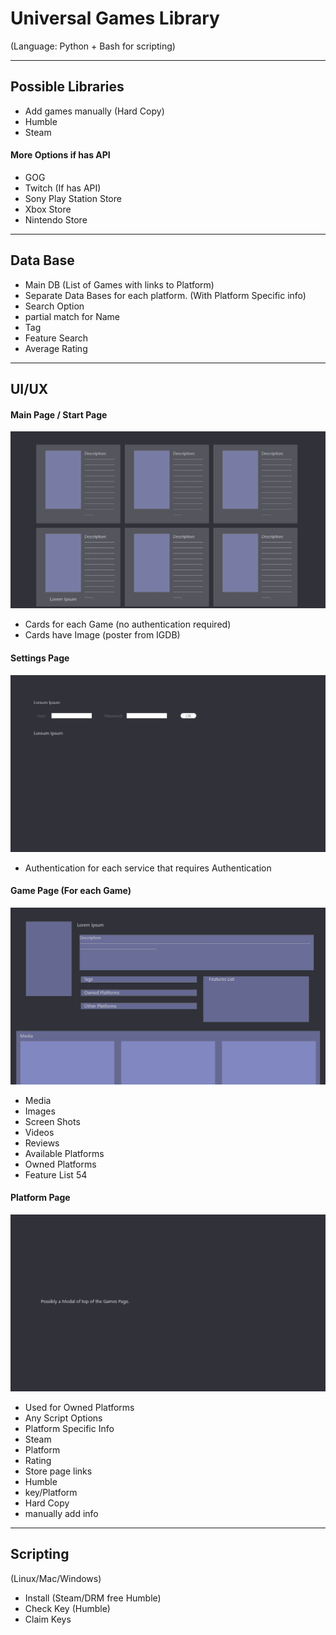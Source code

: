 # Universal Games Library
(Language: Python +
Bash for scripting)
___
## Possible Libraries
- Add games manually (Hard Copy)
- Humble
- Steam
#### More Options if has API
- GOG
- Twitch (If has API)
- Sony Play Station Store
- Xbox Store
- Nintendo Store
___
## Data Base
- Main DB (List of Games with links to Platform)
- Separate Data Bases for each platform. (With Platform Specific info)
- Search Option 
 - partial match for Name
 - Tag
 - Feature Search
 - Average Rating
___
## UI/UX
#### Main Page / Start Page
![Image of Main Page](https://raw.githubusercontent.com/Bia3/UniversalGamesLib/master/Artboards/Main%20Page.png)
- Cards for each Game (no authentication required)
- Cards have Image (poster from IGDB)
#### Settings Page
![Image of Settings Page](https://raw.githubusercontent.com/Bia3/UniversalGamesLib/master/Artboards/Settings.png)
- Authentication for each service that requires Authentication
#### Game Page (For each Game)
![Image of Game Page](https://raw.githubusercontent.com/Bia3/UniversalGamesLib/master/Artboards/Game%20Page.png)
- Media
 - Images
 - Screen Shots
 - Videos
- Reviews
- Available Platforms
- Owned Platforms
- Feature List 54 
#### Platform Page
![Image of Platform Page](https://raw.githubusercontent.com/Bia3/UniversalGamesLib/master/Artboards/Platform%20Page.png)
- Used for Owned Platforms
- Any Script Options
- Platform Specific Info
 - Steam
  - Platform
  - Rating
  - Store page links
 - Humble
  - key/Platform
 - Hard Copy
  - manually add info
___
## Scripting
(Linux/Mac/Windows)
- Install (Steam/DRM free Humble)
- Check Key (Humble)
- Claim Keys
